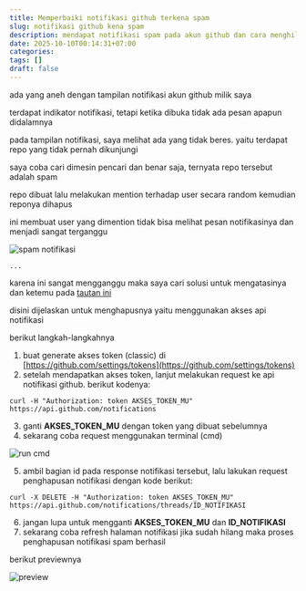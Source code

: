 ```yaml
---
title: Memperbaiki notifikasi github terkena spam
slug: notifikasi github kena spam
description: mendapat notifikasi spam pada akun github dan cara menghilangkannya, mudah dilakukan hanya membutuhkan akses api
date: 2025-10-10T00:14:31+07:00
categories: 
tags: []
draft: false
---
```


ada yang aneh dengan tampilan notifikasi akun github milik saya

terdapat indikator notifikasi, tetapi ketika dibuka tidak ada pesan apapun didalamnya

pada tampilan notifikasi, saya melihat ada yang tidak beres. yaitu terdapat repo yang tidak pernah dikunjungi

saya coba cari dimesin pencari dan benar saja, ternyata repo tersebut adalah spam

repo dibuat lalu melakukan mention terhadap user secara random kemudian reponya dihapus

ini membuat user yang dimention tidak bisa melihat pesan notifikasinya dan menjadi sangat terganggu

![spam notifikasi](spam-notifikasi.avif)

`...`

karena ini sangat mengganggu maka saya cari solusi untuk mengatasinya dan ketemu pada [tautan ini](https://github.com/orgs/community/discussions/174283#discussioncomment-14533335)

disini dijelaskan untuk menghapusnya yaitu menggunakan akses api notifikasi

berikut langkah-langkahnya

1. buat generate akses token (classic) di [https://github.com/settings/tokens](https://github.com/settings/tokens)
2. setelah mendapatkan akses token, lanjut melakukan request ke api notifikasi github. berikut kodenya:

```
curl -H "Authorization: token AKSES_TOKEN_MU" https://api.github.com/notifications
```

3. ganti **AKSES_TOKEN_MU** dengan token yang dibuat sebelumnya
4. sekarang coba request menggunakan terminal (cmd)

![run cmd](run-cmd-1.avif)

5. ambil bagian id pada response notifikasi tersebut, lalu lakukan request penghapusan notifikasi dengan kode berikut:

```
curl -X DELETE -H "Authorization: token AKSES_TOKEN_MU" https://api.github.com/notifications/threads/ID_NOTIFIKASI
```

6. jangan lupa untuk mengganti **AKSES_TOKEN_MU** dan **ID_NOTIFIKASI**
7. sekarang coba refresh halaman notifikasi jika sudah hilang maka proses penghapusan notifikasi spam berhasil

berikut previewnya

![preview](preview.avifs)
